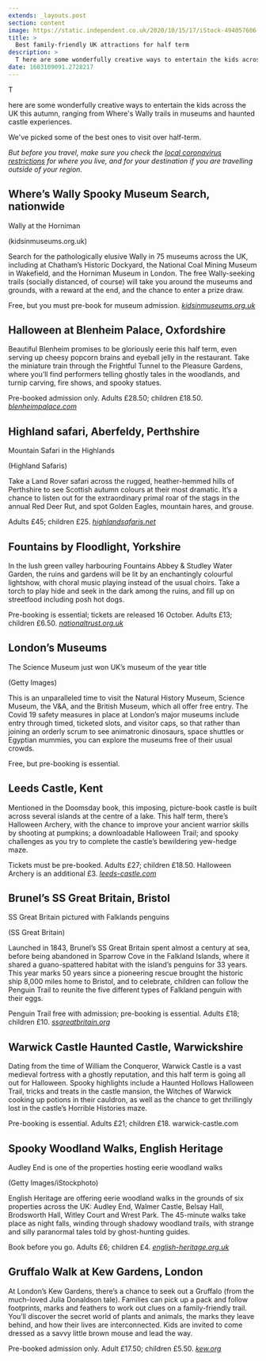 ```yaml
--- 
extends: _layouts.post 
section: content 
image: https://static.independent.co.uk/2020/10/15/17/iStock-494057606.jpg 
title: > 
  Best family-friendly UK attractions for half term 
description: > 
  T here are some wonderfully creative ways to entertain the kids across the UK this autumn, ranging from Where's Wally trails in museums and haunted castle experiences.kidsinmuseums.org.ukHalloween at Blenheim Palace, OxfordshireBeautiful Blenheim promises to be gloriously eerie this half term, even serving up cheesy popcorn brains and eyeball jelly in the restaurant.This half term, there’s Halloween Archery, with the chance to improve your ancient warrior skills by shooting at pumpkins; a downloadable Halloween Trail; and spooky challenges as you try to complete the castle’s bewildering yew-hedge maze.warwick-castle.comSpooky Woodland Walks, English HeritageAudley End is one of the properties hosting eerie woodland walks (Getty Images/iStockphoto)English Heritage are offering eerie woodland walks in the grounds of six properties across the UK: Audley End, Walmer Castle, Belsay Hall, Brodsworth Hall, Witley Court and Wrest Park.Families can pick up a pack and follow footprints, marks and feathers to work out clues on a family-friendly trail. 
date: 1603109091.2728217 
--- 
```

<div><p class="sc-pHJJA iocNwz above-article-prompt-donations"></p><p class="sc-qPyvj qchtz">T</p><p>here are some wonderfully creative ways to entertain the kids across the UK this autumn, ranging from Where's Wally trails in museums and haunted castle experiences.</p><p>We've picked some of the best ones to visit over half-term.</p><p><i>But before you travel, make sure you check the </i><a href="/travel/news-and-advice/lockdown-tiers-travel-restrictions-coronavirus-holidays-b995199.html"><i>local coronavirus restrictions</i></a><i> for where you live, and for your destination if you are travelling outside of your region.</i></p><p class="sc-pdkfH jjYIOP"><h2>Where&#8217;s Wally Spooky Museum Search, nationwide</h2></p><p>Wally at the Horniman</p><p class="sc-pRFZy iIPyzR copyright">(kidsinmuseums.org.uk)</p><p>Search for the pathologically elusive Wally in 75 museums across the UK, including at Chatham&#8217;s Historic Dockyard, the National Coal Mining Museum in Wakefield, and the Horniman Museum in London. The free Wally-seeking trails (socially distanced, of course) will take you around the museums and grounds, with a reward at the end, and the chance to enter a prize draw.</p><p></p><p>Free, but you must pre-book for museum admission. <a rel="nofollow" href="https://kidsinmuseums.org.uk/"><i>kidsinmuseums.org.uk</i></a></p><p class="sc-pdkfH jjYIOP"><h2>Halloween at Blenheim Palace, Oxfordshire</h2></p><p>Beautiful Blenheim promises to be gloriously eerie this half term, even serving up cheesy popcorn brains and eyeball jelly in the restaurant. Take the miniature train through the Frightful Tunnel to the Pleasure Gardens, where you&#8217;ll find performers telling ghostly tales in the woodlands, and turnip carving, fire shows, and spooky statues. </p><p>Pre-booked admission only. Adults &#163;28.50; children &#163;18.50. <a rel="nofollow" href="https://www.blenheimpalace.com/"><i>blenheimpalace.com</i></a></p><p class="sc-pdkfH jjYIOP"><h2>Highland safari, Aberfeldy, Perthshire</h2></p><p>Mountain Safari in the Highlands</p><p class="sc-pRFZy iIPyzR copyright">(Highland Safaris)</p><p>Take a Land Rover safari across the rugged, heather-hemmed hills of Perthshire to see Scottish autumn colours at their most dramatic. It&#8217;s a chance to listen out for the extraordinary primal roar of the stags in the annual Red Deer Rut, and spot Golden Eagles, mountain hares, and grouse. &#160; </p><p>Adults &#163;45; children &#163;25. <a rel="nofollow" href="https://www.highlandsafaris.net/"><i>highlandsafaris.net</i></a></p><p class="sc-pdkfH jjYIOP"><h2>Fountains by Floodlight, Yorkshire</h2></p><p>In the lush green valley harbouring Fountains Abbey &amp; Studley Water Garden, the ruins and gardens will be lit by an enchantingly colourful lightshow, with choral music playing instead of the usual choirs. Take a torch to play hide and seek in the dark among the ruins, and fill up on streetfood including posh hot dogs. </p><p>Pre-booking is essential; tickets are released 16 October. Adults &#163;13; children &#163;6.50. <a rel="nofollow" href="https://www.nationaltrust.org.uk/"><i>nationaltrust.org.uk</i></a></p><p class="sc-pdkfH jjYIOP"><h2>London&#8217;s Museums</h2></p><p>The Science Museum just won UK&#8217;s museum of the year title</p><p class="sc-pRFZy iIPyzR copyright">(Getty Images)</p><p>This is an unparalleled time to visit the Natural History Museum, Science Museum, the V&amp;A, and the British Museum, which all offer free entry. The Covid 19 safety measures in place at London&#8217;s major museums include entry through timed, ticketed slots, and visitor caps, so that rather than joining an orderly scrum to see animatronic dinosaurs, space shuttles or Egyptian mummies, you can explore the museums free of their usual crowds.&#160;</p><p></p><p>Free, but pre-booking is essential.</p><p class="sc-pdkfH jjYIOP"><h2>Leeds Castle, Kent</h2></p><p>Mentioned in the Doomsday book, this imposing, picture-book castle is built across several islands at the centre of a lake. This half term, there&#8217;s Halloween Archery, with the chance to improve your ancient warrior skills by shooting at pumpkins; a downloadable Halloween Trail; and spooky challenges as you try to complete the castle&#8217;s bewildering yew-hedge maze. </p><p>Tickets must be pre-booked. Adults &#163;27; children &#163;18.50. Halloween Archery is an additional &#163;3. <a rel="nofollow" href="https://www.leeds-castle.com/"><i>leeds-castle.com</i></a></p><p class="sc-pdkfH jjYIOP"><h2>Brunel&#8217;s SS Great Britain, Bristol</h2></p><p>SS Great Britain pictured with Falklands penguins</p><p class="sc-pRFZy iIPyzR copyright">(SS Great Britain)</p><p>Launched in 1843, Brunel&#8217;s SS Great Britain spent almost a century at sea, before being abandoned in Sparrow Cove in the Falkland Islands, where it shared a guano-spattered habitat with the island&#8217;s penguins for 33 years. This year marks 50 years since a pioneering rescue brought the historic ship 8,000 miles home to Bristol, and to celebrate, children can follow the Penguin Trail to reunite the five different types of Falkland penguin with their eggs. </p><p></p><p>Penguin Trail free with admission; pre-booking is essential. Adults &#163;18; children &#163;10. <a rel="nofollow" href="https://www.ssgreatbritain.org/"><i>ssgreatbritain.org</i></a></p><p class="sc-pdkfH jjYIOP"><h2>Warwick Castle Haunted Castle, Warwickshire</h2></p><p>Dating from the time of William the Conqueror, Warwick Castle is a vast medieval fortress with a ghostly reputation, and this half term is going all out for Halloween. Spooky highlights include a Haunted Hollows Halloween Trail, tricks and treats in the castle mansion, the Witches of Warwick cooking up potions in their cauldron, as well as the chance to get thrillingly lost in the castle&#8217;s Horrible Histories maze. </p><p id="taboola-carousel-thumbnails"></p><p>Pre-booking is essential. Adults &#163;21; children &#163;18. warwick-castle.com</p><p class="sc-pdkfH jjYIOP"><h2>Spooky Woodland Walks, English Heritage</h2></p><p>Audley End is one of the properties hosting eerie woodland walks</p><p class="sc-pRFZy iIPyzR copyright">(Getty Images/iStockphoto)</p><p>English Heritage are offering eerie woodland walks in the grounds of six properties across the UK: Audley End, Walmer Castle, Belsay Hall, Brodsworth Hall, Witley Court and Wrest Park. The 45-minute walks take place as night falls, winding through shadowy woodland trails, with strange and silly paranormal tales told by ghost-hunting guides.&#160;</p><p>Book before you go. Adults &#163;6; children &#163;4. <a rel="nofollow" href="https://www.awin1.com/awclick.php?mid=5928&amp;id=201309&amp;p=https://www.english-heritage.org.uk/"><i>english-heritage.org.uk</i></a></p><p class="sc-pdkfH jjYIOP"><h2>Gruffalo Walk at Kew Gardens, London</h2></p><p>At London&#8217;s Kew Gardens, there&#8217;s a chance to seek out a Gruffalo (from the much-loved Julia Donaldson tale). Families can pick up a pack and follow footprints, marks and feathers to work out clues on a family-friendly trail. You&#8217;ll discover the secret world of plants and animals, the marks they leave behind, and how their lives are interconnected. Kids are invited to come dressed as a savvy little brown mouse and lead the way.</p><p>Pre-booked admission only. Adult &#163;17.50; children &#163;5.50. <a rel="nofollow" href="https://www.kew.org/"><i>kew.org</i></a></p><p class="sc-ptCms fzKffT"></p></div>